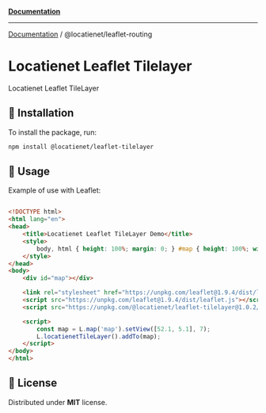 [**Documentation**](../../README.md)

***

[Documentation](../../README.md) / @locatienet/leaflet-routing

# Locatienet Leaflet Tilelayer

Locatienet Leaflet TileLayer

## 🚀 Installation

To install the package, run:

```sh
npm install @locatienet/leaflet-tilelayer
```

## 📖 Usage

Example of use with Leaflet:

```html

<!DOCTYPE html>
<html lang="en">
<head>
    <title>Locatienet Leaflet TileLayer Demo</title>
    <style>
        body, html { height: 100%; margin: 0; } #map { height: 100%; width: 100%; }
    </style>
</head>
<body>
    <div id="map"></div> 

    <link rel="stylesheet" href="https://unpkg.com/leaflet@1.9.4/dist/leaflet.css" />
    <script src="https://unpkg.com/leaflet@1.9.4/dist/leaflet.js"></script>
    <script src="https://unpkg.com/@locatienet/leaflet-tilelayer@1.0.2/dist/leaflet-tilelayer.js?apikey=YOUR_API_KEY_HERE"></script>

    <script>
        const map = L.map('map').setView([52.1, 5.1], 7);
        L.locatienetTileLayer().addTo(map);
    </script>
</body>
</html>

```

## 📜 License

Distributed under **MIT** license.
